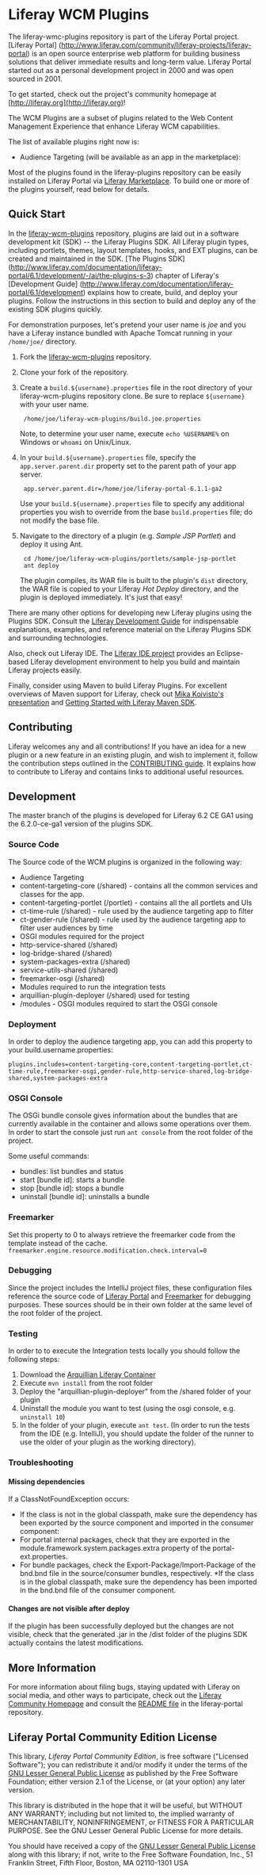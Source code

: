 # Liferay WCM Plugins

The liferay-wmc-plugins repository is part of the Liferay Portal project.
[Liferay Portal]
(http://www.liferay.com/community/liferay-projects/liferay-portal) is an
open source enterprise web platform for building business solutions that deliver
immediate results and long-term value. Liferay Portal started out as a personal
development project in 2000 and was open sourced in 2001.

To get started, check out the project's community homepage at
[http://liferay.org](http://liferay.org)!

The WCM Plugins are a subset of plugins related to the Web Content Management
Experience that enhance Liferay WCM capabilities.

The list of available plugins right now is:
* Audience Targeting (will be available as an app in the marketplace):

Most of the plugins found in the liferay-plugins repository can be easily
installed on Liferay Portal via [Liferay
Marketplace](http://liferay.com/marketplace). To build one or more of the
plugins yourself, read below for details.

## Quick Start

In the [liferay-wcm-plugins](https://github.com/liferay/temp-wcm-plugins)
repository, plugins are laid out in a software development kit (SDK) -- the
Liferay Plugins SDK. All Liferay plugin types, including portlets, themes,
layout templates, hooks, and EXT plugins, can be created and maintained in the
 SDK. [The Plugins SDK]
 (http://www.liferay.com/documentation/liferay-portal/6.1/development/-/ai/the-plugins-s-3)
chapter of Liferay's [Development Guide]
(http://www.liferay.com/documentation/liferay-portal/6.1/development)
explains how to create, build, and deploy your plugins. Follow the instructions
in this section to build and deploy any of the existing SDK plugins quickly.

For demonstration purposes, let's pretend your user name is *joe* and you have a
Liferay instance bundled with Apache Tomcat running in your `/home/joe/`
directory.

1. Fork the [liferay-wcm-plugins](https://github.com/liferay/temp-wcm-plugins)
repository.

2. Clone your fork of the repository.
3. Create a `build.${username}.properties` file in the root directory of your
liferay-wcm-plugins repository clone. Be sure to replace `${username}` with your
user name.

		/home/joe/liferay-wcm-plugins/build.joe.properties

	Note, to determine your user name, execute `echo %USERNAME%` on Windows or
	`whoami` on Unix/Linux.

4. In your `build.${username}.properties` file, specify the
`app.server.parent.dir` property set to the parent path of your app server.

    	app.server.parent.dir=/home/joe/liferay-portal-6.1.1-ga2

	Use your `build.${username}.properties` file to specify any additional
	properties you wish to override from the base `build.properties` file; do
	not modify the base file.

5. Navigate to the directory of a plugin (e.g. *Sample JSP Portlet*) and deploy
it using Ant.

		cd /home/joe/liferay-wcm-plugins/portlets/sample-jsp-portlet
		ant deploy

	The plugin compiles, its WAR file is built to the plugin's `dist` directory,
	the WAR file is copied to your Liferay *Hot Deploy* directory, and the
	plugin is deployed immediately. It's just that easy!

There are many other options for developing new Liferay plugins using the
Plugins SDK. Consult the [Liferay Development
Guide](http://www.liferay.com/documentation/liferay-portal/6.1/development) for
indispensable explanations, examples, and reference material on the Liferay
Plugins SDK and surrounding technologies.

Also, check out Liferay IDE. The [Liferay IDE
project](http://www.liferay.com/community/liferay-projects/liferay-ide) provides
an Eclipse-based Liferay development environment to help you build and maintain
Liferay projects easily.

Finally, consider using Maven to build Liferay Plugins. For excellent overviews
of Maven support for Liferay, check out [Mika Koivisto's
presentation](http://www.slideshare.net/koivimik/developing-liferay-plugins-with-maven)
and [Getting Started with Liferay Maven
SDK](http://www.liferay.com/web/mika.koivisto/blog/-/blogs/12322618).

## Contributing

Liferay welcomes any and all contributions! If you have an idea for a new plugin
or a new feature in an existing plugin, and wish to implement it, follow the
contribution steps outlined in the [CONTRIBUTING
guide](https://github.com/liferay/liferay-portal/blob/master/CONTRIBUTING.markdown).
It explains how to contribute to Liferay and contains links to additional useful
resources.

## Development

The master branch of the plugins is developed for Liferay 6.2 CE GA1 using the
6.2.0-ce-ga1 version of the plugins SDK.

### Source Code

The Source code of the WCM plugins is organized in the following way:
* Audience Targeting
 * content-targeting-core (/shared) - contains all the common services and
classes for the app.
 * content-targeting-portlet (/portlet) - contains all the all portlets and UIs
 * ct-time-rule (/shared) - rule used by the audience targeting app to filter
 * ct-gender-rule (/shared) - rule used by the audience targeting app to filter
user audiences by time
* OSGI modules required for the project
 * http-service-shared (/shared)
 * log-bridge-shared (/shared)
 * system-packages-extra (/shared)
 * service-utils-shared (/shared)
 * freemarker-osgi (/shared)
* Modules required to run the integration tests
 * arquillian-plugin-deployer (/shared) used for testing
* /modules - OSGI modules required to start the OSGI console

### Deployment

In order to deploy the audience targeting app, you can add this property to your
build.username.properties:

```
plugins.includes=content-targeting-core,content-targeting-portlet,ct-time-rule,freemarker-osgi,gender-rule,http-service-shared,log-bridge-shared,system-packages-extra
```


### OSGI Console

The OSGi bundle console gives information about the bundles that are currently
 available in the container and allows some operations over them. In order to
 start the console just run `ant console` from the root folder of the project.

Some useful commands:

* bundles: list bundles and status
* start [bundle id]: starts a bundle
* stop [bundle id]: stops a bundle
* uninstall [bundle id]: uninstalls a bundle

### Freemarker

Set this property to 0 to always retrieve the freemarker code from the template
 instead of the cache.
`freemarker.engine.resource.modification.check.interval=0`

### Debugging

Since the project includes the IntelliJ project files, these configuration files
reference the source code of
[Liferay Portal](http://sourceforge.net/projects/lportal/files/Liferay%20Portal/)
and [Freemarker](http://sourceforge.net/projects/freemarker/files/freemarker/)
for debugging purposes. These sources should be in their own folder at the same
level of the root folder of the project.

### Testing

In order to to execute the Integration tests locally you should follow the
following steps:

1. Download the [Arquillian Liferay Container](https://github.com/liferay-labs/arquillian-liferay-container)
2. Execute `mvn install` from the root folder
3. Deploy the "arquillian-plugin-deployer" from the /shared folder of your
plugin
3. Uninstall the module you want to test (using the osgi console, e.g.
 `uninstall 10`)
4. In the folder of your plugin, execute `ant test`.
(In order to run the tests from the IDE (e.g. IntelliJ), you should update the
folder of the runner to use the older of your plugin as the working directory).

### Troubleshooting

#### Missing dependencies

If a ClassNotFoundException occurs:
* If the class is not in the global classpath, make sure the dependency has been
 exported by the source component and imported in the consumer component:
 * For portal internal packages, check that they are exported in the
 module.framework.system.packages.extra property of the portal-ext.properties.
 * For bundle packages, check the Export-Package/Import-Package of the bnd.bnd
  file in the source/consumer bundles, respectively.
*If the class is in the global classpath, make sure the dependency has been
imported in the bnd.bnd file of the consumer component.

#### Changes are not visible after deploy
If the plugin has been successfully deployed but the changes are not visible,
check that the generated .jar in the /dist folder of the plugins SDK actually
 contains the latest modifications.


## More Information

For more information about filing bugs, staying updated with Liferay on social
media, and other ways to participate, check out the [Liferay Community
Homepage](http://liferay.org) and consult the [README
file](https://github.com/liferay/liferay-portal/blob/master/README.markdown) in
the liferay-portal repository.

## Liferay Portal Community Edition License

This library, *Liferay Portal Community Edition*, is free software ("Licensed
Software"); you can redistribute it and/or modify it under the terms of the [GNU
Lesser General Public License](http://www.gnu.org/licenses/lgpl-2.1.html) as
published by the Free Software Foundation; either version 2.1 of the License, or
(at your option) any later version.

This library is distributed in the hope that it will be useful, but WITHOUT ANY
WARRANTY; including but not limited to, the implied warranty of MERCHANTABILITY,
NONINFRINGEMENT, or FITNESS FOR A PARTICULAR PURPOSE. See the GNU Lesser General
Public License for more details.

You should have received a copy of the [GNU Lesser General Public
License](http://www.gnu.org/licenses/lgpl-2.1.html) along with this library; if
not, write to the Free Software Foundation, Inc., 51 Franklin Street, Fifth
Floor, Boston, MA 02110-1301 USA

